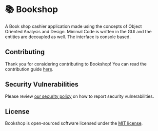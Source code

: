 # 📚 Bookshop

A Book shop cashier application made using the concepts of Object Oriented Analysis and Design. Minimal Code is written in the GUI and the entities are decoupled as well. The interface is console based.

## Contributing

Thank you for considering contributing to Bookshop! You can read the contribution guide [here](.github/CONTRIBUTING.md).

## Security Vulnerabilities

Please review [our security policy](https://github.com/Thavarshan/bookshop/security/policy) on how to report security vulnerabilities.

## License

Bookshop is open-sourced software licensed under the [MIT license](LICENSE).
